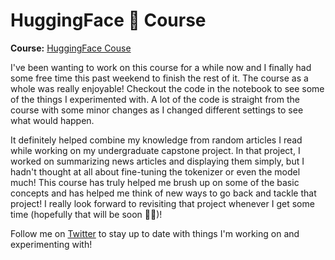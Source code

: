 # HuggingFace 🤗 Course

__Course:__ [HuggingFace Couse](https://huggingface.co/course)

I've been wanting to work on this course for a while now and I finally had some free time this past weekend to finish the rest of it. The course as a whole was really enjoyable! Checkout the code in the notebook to see some of the things I experimented with. A lot of the code is straight from the course with some minor changes as I changed different settings to see what would happen.

It definitely helped combine my knowledge from random articles I read while working on my undergraduate capstone project. In that project, I worked on summarizing news articles and displaying them simply, but I hadn't thought at all about fine-tuning the tokenizer or even the model much! This course has truly helped me brush up on some of the basic concepts and has helped me think of new ways to go back and tackle that project! I really look forward to revisiting that project whenever I get some time (hopefully that will be soon 🤞🏽)! 

Follow me on [Twitter](https://twitter.com/lazarustda) to stay up to date with things I'm working on and experimenting with!
